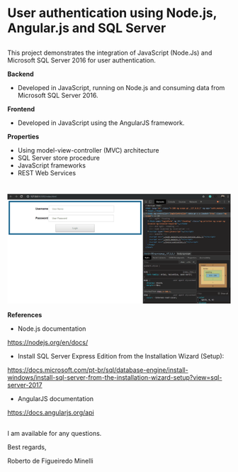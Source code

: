 # User authentication using Node.js, Angular.js and SQL Server

##
This project demonstrates the integration of JavaScript (Node.Js) and Microsoft SQL Server 2016 for user authentication.

__Backend__

* Developed in JavaScript, running on Node.js and consuming data from Microsoft SQL Server 2016.

__Frontend__

* Developed in JavaScript using the AngularJS framework.

__Properties__
* Using model-view-controller (MVC) architecture
* SQL Server store procedure
* JavaScript frameworks
* REST Web Services
  #

![](preview.gif)

__References__

* Node.js documentation 

https://nodejs.org/en/docs/

* Install SQL Server Express Edition from the Installation Wizard (Setup):

https://docs.microsoft.com/pt-br/sql/database-engine/install-windows/install-sql-server-from-the-installation-wizard-setup?view=sql-server-2017

* AngularJS documentation

https://docs.angularjs.org/api


##
 I am available for any questions.

 Best regards, 

 Roberto de Figueiredo Minelli

